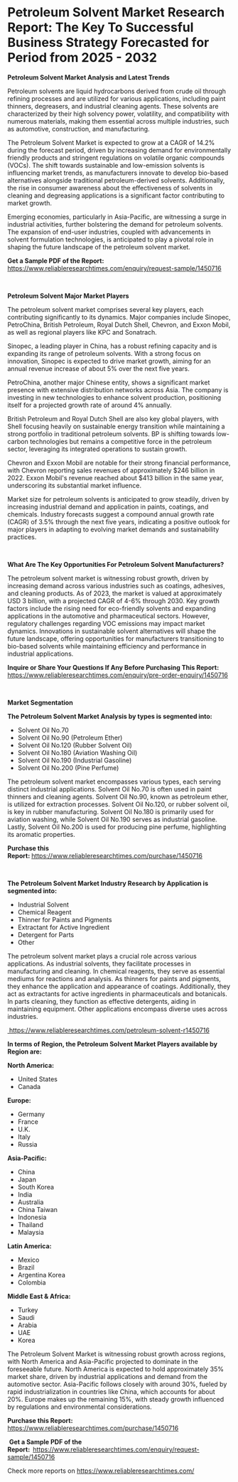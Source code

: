 <p><h1>Petroleum Solvent Market Research Report: The Key To Successful Business Strategy Forecasted for Period from 2025 - 2032</h1></p><p><strong>Petroleum Solvent Market Analysis and Latest Trends</strong></p>
<p><p>Petroleum solvents are liquid hydrocarbons derived from crude oil through refining processes and are utilized for various applications, including paint thinners, degreasers, and industrial cleaning agents. These solvents are characterized by their high solvency power, volatility, and compatibility with numerous materials, making them essential across multiple industries, such as automotive, construction, and manufacturing.</p><p>The Petroleum Solvent Market is expected to grow at a CAGR of 14.2% during the forecast period, driven by increasing demand for environmentally friendly products and stringent regulations on volatile organic compounds (VOCs). The shift towards sustainable and low-emission solvents is influencing market trends, as manufacturers innovate to develop bio-based alternatives alongside traditional petroleum-derived solvents. Additionally, the rise in consumer awareness about the effectiveness of solvents in cleaning and degreasing applications is a significant factor contributing to market growth.</p><p>Emerging economies, particularly in Asia-Pacific, are witnessing a surge in industrial activities, further bolstering the demand for petroleum solvents. The expansion of end-user industries, coupled with advancements in solvent formulation technologies, is anticipated to play a pivotal role in shaping the future landscape of the petroleum solvent market.</p></p>
<p><strong>Get a Sample PDF of the Report:&nbsp;</strong> <a href="https://www.reliableresearchtimes.com/enquiry/request-sample/1450716?utm_campaign=2646&utm_medium=2&utm_source=Github&utm_content=ia&utm_term=02042025&utm_id=petroleum-solvent">https://www.reliableresearchtimes.com/enquiry/request-sample/1450716</a></p>
<p>&nbsp;</p>
<p><strong>Petroleum Solvent Major Market Players</strong></p>
<p><p>The petroleum solvent market comprises several key players, each contributing significantly to its dynamics. Major companies include Sinopec, PetroChina, British Petroleum, Royal Dutch Shell, Chevron, and Exxon Mobil, as well as regional players like KPC and Sonatrach.</p><p>Sinopec, a leading player in China, has a robust refining capacity and is expanding its range of petroleum solvents. With a strong focus on innovation, Sinopec is expected to drive market growth, aiming for an annual revenue increase of about 5% over the next five years.</p><p>PetroChina, another major Chinese entity, shows a significant market presence with extensive distribution networks across Asia. The company is investing in new technologies to enhance solvent production, positioning itself for a projected growth rate of around 4% annually.</p><p>British Petroleum and Royal Dutch Shell are also key global players, with Shell focusing heavily on sustainable energy transition while maintaining a strong portfolio in traditional petroleum solvents. BP is shifting towards low-carbon technologies but remains a competitive force in the petroleum sector, leveraging its integrated operations to sustain growth.</p><p>Chevron and Exxon Mobil are notable for their strong financial performance, with Chevron reporting sales revenues of approximately $246 billion in 2022. Exxon Mobil's revenue reached about $413 billion in the same year, underscoring its substantial market influence.</p><p>Market size for petroleum solvents is anticipated to grow steadily, driven by increasing industrial demand and application in paints, coatings, and chemicals. Industry forecasts suggest a compound annual growth rate (CAGR) of 3.5% through the next five years, indicating a positive outlook for major players in adapting to evolving market demands and sustainability practices.</p></p>
<p>&nbsp;</p>
<p><strong>What Are The Key Opportunities For Petroleum Solvent Manufacturers?</strong></p>
<p><p>The petroleum solvent market is witnessing robust growth, driven by increasing demand across various industries such as coatings, adhesives, and cleaning products. As of 2023, the market is valued at approximately USD 3 billion, with a projected CAGR of 4-6% through 2030. Key growth factors include the rising need for eco-friendly solvents and expanding applications in the automotive and pharmaceutical sectors. However, regulatory challenges regarding VOC emissions may impact market dynamics. Innovations in sustainable solvent alternatives will shape the future landscape, offering opportunities for manufacturers transitioning to bio-based solvents while maintaining efficiency and performance in industrial applications.</p></p>
<p><strong>Inquire or Share Your Questions If Any Before Purchasing This Report:</strong> <a href="https://www.reliableresearchtimes.com/enquiry/pre-order-enquiry/1450716?utm_campaign=2646&utm_medium=2&utm_source=Github&utm_content=ia&utm_term=02042025&utm_id=petroleum-solvent">https://www.reliableresearchtimes.com/enquiry/pre-order-enquiry/1450716</a></p>
<p>&nbsp;</p>
<p><strong>Market Segmentation</strong></p>
<p><strong>The Petroleum Solvent Market Analysis by types is segmented into:</strong></p>
<p><ul><li>Solvent Oil No.70</li><li>Solvent Oil No.90 (Petroleum Ether)</li><li>Solvent Oil No.120 (Rubber Solvent Oil)</li><li>Solvent Oil No.180 (Aviation Washing Oil)</li><li>Solvent Oil No.190 (Industrial Gasoline)</li><li>Solvent Oil No.200 (Pine Perfume)</li></ul></p>
<p><p>The petroleum solvent market encompasses various types, each serving distinct industrial applications. Solvent Oil No.70 is often used in paint thinners and cleaning agents. Solvent Oil No.90, known as petroleum ether, is utilized for extraction processes. Solvent Oil No.120, or rubber solvent oil, is key in rubber manufacturing. Solvent Oil No.180 is primarily used for aviation washing, while Solvent Oil No.190 serves as industrial gasoline. Lastly, Solvent Oil No.200 is used for producing pine perfume, highlighting its aromatic properties.</p></p>
<p><strong>Purchase this Report:&nbsp;</strong><a href="https://www.reliableresearchtimes.com/purchase/1450716?utm_campaign=2646&utm_medium=2&utm_source=Github&utm_content=ia&utm_term=02042025&utm_id=petroleum-solvent">https://www.reliableresearchtimes.com/purchase/1450716</a></p>
<p>&nbsp;</p>
<p><strong>The Petroleum Solvent Market Industry Research by Application is segmented into:</strong></p>
<p><ul><li>Industrial Solvent</li><li>Chemical Reagent</li><li>Thinner for Paints and Pigments</li><li>Extractant for Active Ingredient</li><li>Detergent for Parts</li><li>Other</li></ul></p>
<p><p>The petroleum solvent market plays a crucial role across various applications. As industrial solvents, they facilitate processes in manufacturing and cleaning. In chemical reagents, they serve as essential mediums for reactions and analysis. As thinners for paints and pigments, they enhance the application and appearance of coatings. Additionally, they act as extractants for active ingredients in pharmaceuticals and botanicals. In parts cleaning, they function as effective detergents, aiding in maintaining equipment. Other applications encompass diverse uses across industries.</p></p>
<p><a href="https://www.reliableresearchtimes.com/petroleum-solvent-r1450716?utm_campaign=2646&utm_medium=2&utm_source=Github&utm_content=ia&utm_term=02042025&utm_id=petroleum-solvent">&nbsp;https://www.reliableresearchtimes.com/petroleum-solvent-r1450716</a></p>
<p><strong>In terms of Region, the Petroleum Solvent Market Players available by Region are:</strong></p>
<p>
    <p> <strong> North America: </strong>
        <ul>
            <li>United States</li>
            <li>Canada</li>
        </ul>
        </p> 
    <p> <strong> Europe: </strong>
        <ul>
            <li>Germany</li>
            <li>France</li>
            <li>U.K.</li>
            <li>Italy</li>
            <li>Russia</li>
        </ul>
        </p> 
    <p> <strong> Asia-Pacific: </strong>
        <ul>
            <li>China</li>
            <li>Japan</li>
            <li>South Korea</li>
            <li>India</li>
            <li>Australia</li>
            <li>China Taiwan</li>
            <li>Indonesia</li>
            <li>Thailand</li>
            <li>Malaysia</li>
        </ul>
        </p> 
    <p> <strong> Latin America: </strong>
        <ul>
            <li>Mexico</li>
            <li>Brazil</li>
            <li>Argentina Korea</li>
            <li>Colombia</li>
        </ul>
        </p> 
    <p> <strong> Middle East & Africa: </strong>
        <ul>
            <li>Turkey</li>
            <li>Saudi</li>
            <li>Arabia</li>
            <li>UAE</li>
            <li>Korea</li>
        </ul>
    </p>
    </p>
<p><p>The Petroleum Solvent Market is witnessing robust growth across regions, with North America and Asia-Pacific projected to dominate in the foreseeable future. North America is expected to hold approximately 35% market share, driven by industrial applications and demand from the automotive sector. Asia-Pacific follows closely with around 30%, fueled by rapid industrialization in countries like China, which accounts for about 20%. Europe makes up the remaining 15%, with steady growth influenced by regulations and environmental considerations.</p></p>
<p><strong>Purchase this Report: </strong><a href="https://www.reliableresearchtimes.com/purchase/1450716?utm_campaign=2646&utm_medium=2&utm_source=Github&utm_content=ia&utm_term=02042025&utm_id=petroleum-solvent">https://www.reliableresearchtimes.com/purchase/1450716</a></p>
<p>&nbsp;<strong>Get a Sample PDF of the Report:&nbsp;&nbsp;</strong><a href="https://www.reliableresearchtimes.com/enquiry/request-sample/1450716?utm_campaign=2646&utm_medium=2&utm_source=Github&utm_content=ia&utm_term=02042025&utm_id=petroleum-solvent">https://www.reliableresearchtimes.com/enquiry/request-sample/1450716</a></p>
<p><strong></strong></p>
<p>Check more reports on <a href="https://www.reliableresearchtimes.com/?utm_campaign=2646&utm_medium=2&utm_source=Github&utm_content=ia&utm_term=02042025&utm_id=petroleum-solvent">https://www.reliableresearchtimes.com/</a></p>